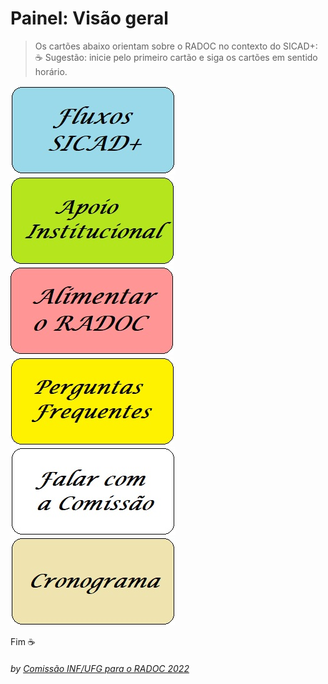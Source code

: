 # Painel: Visão geral

> Os cartões abaixo orientam sobre o RADOC no contexto do SICAD+:<br>&#9749; Sugestão: inicie pelo primeiro cartão e siga os cartões em sentido horário.

<!--- [![](../media/painel-zero-apresentacao.jpg)](./lattes.md/) --->
[![](../media/painel-zero-fluxos.jpg)](./form-fluxos.md#fluxos-sicad/)
[![](../media/painel-zero-apoio-institucional.jpg)](./form-apoio-institucional.md#apoio-institucional/)
[![](../media/painel-zero-radoc.jpg)](./painel-radoc.md#painel-alimentar-o-radoc/)
[![](../media/painel-zero-perguntas-frequentes.jpg)](./form-perguntas-frequentes.md#perguntas-frequentes/)
[![](../media/painel-zero-comissao.jpg)](./form-comissao.md#falar-com-a-comissão/)
[![](../media/painel-zero-cronograma.jpg)](./form-cronograma.md#cronograma/)

Fim	&#9749;
###### *by [Comissão INF/UFG para o RADOC 2022](./x-index.md#comissão-radoc-2022)*
